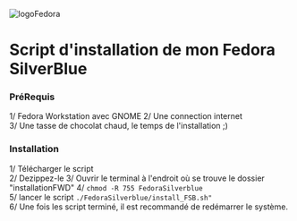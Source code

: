 ![logoFedora](https://silverblue.fedoraproject.org/public/silverblue-logo.svg)

# Script d'installation de mon Fedora SilverBlue

### PréRequis
1/ Fedora Workstation avec GNOME
2/ Une connection internet     
3/ Une tasse de chocolat chaud, le temps de l'installation ;)    

### Installation
1/ Télécharger le script    
2/ Dezippez-le
3/ Ouvrir le terminal à l'endroit où se trouve le dossier "installationFWD"
4/ ```chmod -R 755 FedoraSilverblue```    
5/ lancer le script ```./FedoraSilverblue/install_FSB.sh"```       
6/ Une fois les script terminé, il est recommandé de redémarrer le système.     

